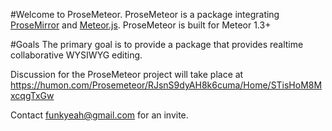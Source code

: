 #Welcome to ProseMeteor.
ProseMeteor is a package integrating [ProseMirror](https://prosemirror.net/) and [Meteor.js](http://docs.meteor.com/#/full/).
ProseMeteor is built for Meteor 1.3+

#Goals
The primary goal is to provide a package that provides realtime collaborative WYSIWYG editing.

Discussion for the ProseMeteor project will take place at https://humon.com/Prosemeteor/RJsnS9dyAH8k6cuma/Home/STisHoM8MxcqgTxGw

Contact funkyeah@gmail.com for an invite.
